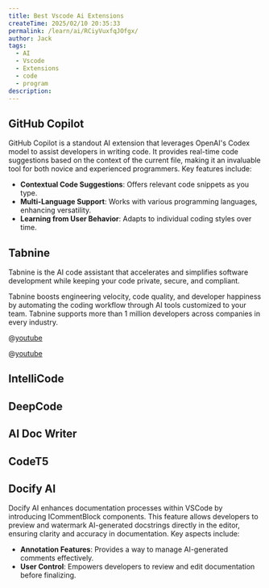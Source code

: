 ```yaml
---
title: Best Vscode Ai Extensions
createTime: 2025/02/10 20:35:33
permalink: /learn/ai/RCiyVuxfqJOfgx/
author: Jack
tags:
  - AI
  - Vscode
  - Extensions
  - code 
  - program
description: 
---
```


## GitHub Copilot

GitHub Copilot is a standout AI extension that leverages OpenAI's Codex model to assist developers in writing code. It provides real-time code suggestions based on the context of the current file, making it an invaluable tool for both novice and experienced programmers. Key features include:

- **Contextual Code Suggestions**: Offers relevant code snippets as you type.
- **Multi-Language Support**: Works with various programming languages, enhancing versatility.
- **Learning from User Behavior**: Adapts to individual coding styles over time.

## Tabnine

Tabnine is the AI code assistant that accelerates and simplifies software development while keeping your code private, secure, and compliant.

Tabnine boosts engineering velocity, code quality, and developer happiness by automating the coding workflow through AI tools customized to your team. Tabnine supports more than 1 million developers across companies in every industry.

@[youtube](https://youtu.be/RlqeJD8KpnI?list=PLO8wFKg6som1Grum5GWPwZKg2iMMv9iF6)

@[youtube](WA_LbhhhkLs)

## IntelliCode

## DeepCode

## AI Doc Writer

## CodeT5

## Docify AI

Docify AI enhances documentation processes within VSCode by introducing ICommentBlock components. This feature allows developers to preview and watermark AI-generated docstrings directly in the editor, ensuring clarity and accuracy in documentation. Key aspects include:

- **Annotation Features**: Provides a way to manage AI-generated comments effectively.
- **User Control**: Empowers developers to review and edit documentation before finalizing.
